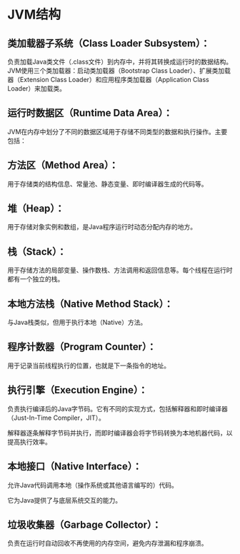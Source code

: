 # JVM结构

## 类加载器子系统（Class Loader Subsystem）：

负责加载Java类文件（.class文件）到内存中，并将其转换成运行时的数据结构。JVM使用三个类加载器：启动类加载器（Bootstrap Class Loader）、扩展类加载器（Extension Class Loader）和应用程序类加载器（Application Class Loader）来加载类。

## 运行时数据区（Runtime Data Area）：

JVM在内存中划分了不同的数据区域用于存储不同类型的数据和执行操作。主要包括：

## 方法区（Method Area）：

用于存储类的结构信息、常量池、静态变量、即时编译器生成的代码等。

## 堆（Heap）：

用于存储对象实例和数组，是Java程序运行时动态分配内存的地方。

## 栈（Stack）：

用于存储方法的局部变量、操作数栈、方法调用和返回信息等。每个线程在运行时都有一个独立的栈。

## 本地方法栈（Native Method Stack）：

与Java栈类似，但用于执行本地（Native）方法。

## 程序计数器（Program Counter）：

用于记录当前线程执行的位置，也就是下一条指令的地址。

## 执行引擎（Execution Engine）：

负责执行编译后的Java字节码。它有不同的实现方式，包括解释器和即时编译器（Just-In-Time Compiler，JIT）。

解释器逐条解释字节码并执行，而即时编译器会将字节码转换为本地机器代码，以提高执行效率。

## 本地接口（Native Interface）：

允许Java代码调用本地（操作系统或其他语言编写的）代码。

它为Java提供了与底层系统交互的能力。

## 垃圾收集器（Garbage Collector）：

负责在运行时自动回收不再使用的内存空间，避免内存泄漏和程序崩溃。